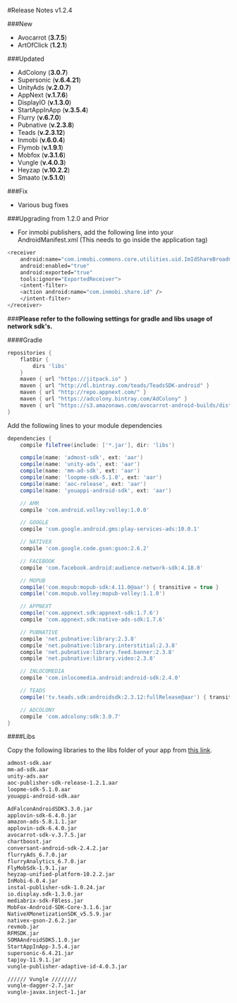 #Release Notes v1.2.4

###New
* Avocarrot (**3.7.5**)
* ArtOfClick (**1.2.1**)

###Updated
* AdColony (**3.0.7**)
* Supersonic (**v.6.4.21**)
* UnityAds (**v.2.0.7**)
* AppNext (**v.1.7.6**)
* DisplayIO (**v.1.3.0**)
* StartAppInApp (**v.3.5.4**)
* Flurry (**v.6.7.0**)
* Pubnative (**v.2.3.8**)
* Teads (**v.2.3.12**)
* Inmobi (**v.6.0.4**)
* Flymob (**v.1.9.1**)
* Mobfox (**v.3.1.6**)
* Vungle (**v.4.0.3**)
* Heyzap (**v.10.2.2**)
* Smaato (**v.5.1.0**)

###Fix
* Various bug fixes

###Upgrading from 1.2.0 and Prior
* For inmobi publishers, add the following line into your AndroidManifest.xml (This needs to go inside the application tag)
```sh
<receiver
    android:name="com.inmobi.commons.core.utilities.uid.ImIdShareBroadCastReceiver"
    android:enabled="true"
    android:exported="true"
    tools:ignore="ExportedReceiver">
    <intent-filter>
	<action android:name="com.inmobi.share.id" />
    </intent-filter>
</receiver>
```

###**Please refer to the following settings for gradle and libs usage of network sdk's.**

####Gradle

```gradle
repositories {
    flatDir {
        dirs 'libs'
    }
    maven { url "https://jitpack.io" }
    maven { url "http://dl.bintray.com/teads/TeadsSDK-android" }
    maven { url "http://repo.appnext.com/" }
    maven { url "https://adcolony.bintray.com/AdColony" }
    maven { url "https://s3.amazonaws.com/avocarrot-android-builds/dist" }
}
```

Add the following lines to your module dependencies

```gradle
dependencies {
	compile fileTree(include: ['*.jar'], dir: 'libs')

	compile(name: 'admost-sdk', ext: 'aar')
	compile(name: 'unity-ads', ext: 'aar')
	compile(name: 'mm-ad-sdk', ext: 'aar')
	compile(name: 'loopme-sdk-5.1.0', ext: 'aar')
	compile(name: 'aoc-release', ext: 'aar')
	compile(name: 'youappi-android-sdk', ext: 'aar')

	// AMR
	compile 'com.android.volley:volley:1.0.0'

	// GOOGLE
	compile 'com.google.android.gms:play-services-ads:10.0.1'

	// NATIVEX
	compile 'com.google.code.gson:gson:2.6.2'

	// FACEBOOK
	compile 'com.facebook.android:audience-network-sdk:4.18.0'

	// MOPUB
	compile('com.mopub:mopub-sdk:4.11.0@aar') { transitive = true }
	compile('com.mopub.volley:mopub-volley:1.1.0')

	// APPNEXT
	compile('com.appnext.sdk:appnext-sdk:1.7.6')
	compile 'com.appnext.sdk:native-ads-sdk:1.7.6'

	// PUBNATIVE
	compile 'net.pubnative:library:2.3.8'
	compile 'net.pubnative:library.interstitial:2.3.8'
	compile 'net.pubnative:library.feed.banner:2.3.8'
	compile 'net.pubnative:library.video:2.3.8'

	// INLOCOMEDIA
	compile 'com.inlocomedia.android:android-sdk:2.4.0'

	// TEADS
	compile('tv.teads.sdk:androidsdk:2.3.12:fullRelease@aar') { transitive = true; }

	// ADCOLONY
	compile 'com.adcolony:sdk:3.0.7'
}
```

####Libs

Copy the following libraries to the libs folder of your app from [this link](https://github.com/admost/AMR/tree/master/Android_Integration/libs). 

```sh
admost-sdk.aar
mm-ad-sdk.aar
unity-ads.aar
aoc-publisher-sdk-release-1.2.1.aar
loopme-sdk-5.1.0.aar
youappi-android-sdk.aar

AdFalconAndroidSDK3.3.0.jar
applovin-sdk-6.4.0.jar
amazon-ads-5.8.1.1.jar
applovin-sdk-6.4.0.jar
avocarrot-sdk-v.3.7.5.jar
chartboost.jar
conversant-android-sdk-2.4.2.jar
flurryAds_6.7.0.jar
flurryAnalytics_6.7.0.jar
FlyMobSdk-1.9.1.jar
heyzap-unified-platform-10.2.2.jar
InMobi-6.0.4.jar
instal-publisher-sdk-1.0.24.jar
io.display.sdk-1.3.0.jar
mediabrix-sdk-FBless.jar
MobFox-Android-SDK-Core-3.1.6.jar
NativeXMonetizationSDK_v5.5.9.jar
nativex-gson-2.6.2.jar
revmob.jar
RFMSDK.jar
SOMAAndroidSDK5.1.0.jar
StartAppInApp-3.5.4.jar
supersonic-6.4.21.jar
tapjoy-11.9.1.jar
vungle-publisher-adaptive-id-4.0.3.jar

////// Vungle ////////
vungle-dagger-2.7.jar
vungle-javax.inject-1.jar
```

